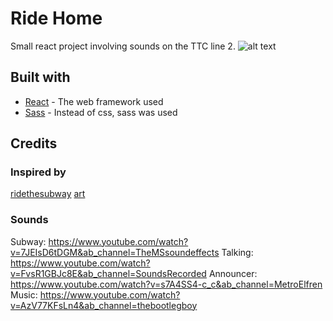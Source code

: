 # Ride Home

Small react project involving sounds on the TTC line 2.
![alt text](https://c.tenor.com/3aMeGnrMRrYAAAAC/art-aesthetic.gif)


## Built with
* [React](https://reactjs.org/docs/getting-started.html) - The web framework used
* [Sass](https://sass-lang.com/) - Instead of css, sass was used

## Credits

### Inspired by
[ridethesubway](https://vanessah9.github.io/ridethesubway/)
[art](https://mienar.tumblr.com/)

### Sounds
Subway: https://www.youtube.com/watch?v=7JEIsD6tDGM&ab_channel=TheMSsoundeffects
Talking: https://www.youtube.com/watch?v=FvsR1GBJc8E&ab_channel=SoundsRecorded
Announcer: https://www.youtube.com/watch?v=s7A4SS4-c_c&ab_channel=MetroElfren
Music: https://www.youtube.com/watch?v=AzV77KFsLn4&ab_channel=thebootlegboy

